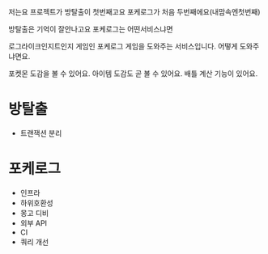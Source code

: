 저는요
프로젝트가
방탈출이 첫번째고요
포케로그가 처음 두번째에요(내맘속엔첫번째)

방탈출은 기억이 잘안나고요
포케로그는 어떤서비스냐면

로그라이크인지트인지 게임인 포케로그 게임을 도와주는 서비스입니다.
어떻게 도와주냐면요.

포켓몬 도감을 볼 수 있어요.
아이템 도감도 곧 볼 수 있어요.
배틀 계산 기능이 있어요.

# 방탈출

- 트랜잭션 분리 

# 포케로그

- 인프라
- 하위호환성
- 몽고 디비
- 외부 API
- CI
- 쿼리 개선